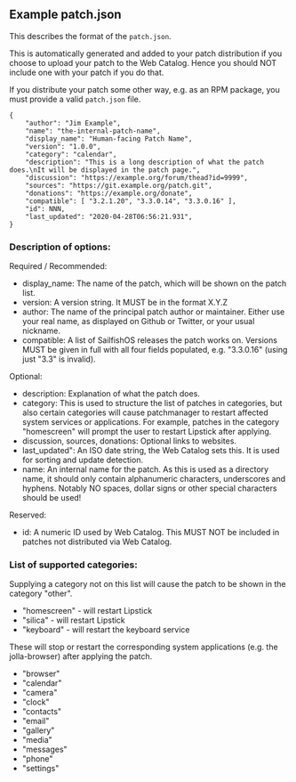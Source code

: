 ## Example patch.json

This describes the format of the `patch.json`.

This is automatically generated and added to your patch distribution if you choose to upload your patch to the Web Catalog.
Hence you should NOT include one with your patch if you do that.

If you distribute your patch some other way, e.g. as an RPM package, you must provide a valid `patch.json` file.

    {
        "author": "Jim Example",
        "name": "the-internal-patch-name",
        "display_name": "Human-facing Patch Name",
        "version": "1.0.0",
        "category": "calendar",
        "description": "This is a long description of what the patch does.\nIt will be displayed in the patch page.",
        "discussion": "https://example.org/forum/thead?id=9999",
        "sources": "https://git.example.org/patch.git",
        "donations": "https://example.org/donate",
        "compatible": [ "3.2.1.20", "3.3.0.14", "3.3.0.16" ],
        "id": NNN,
        "last_updated": "2020-04-28T06:56:21.931",
    }

### Description of options:

Required / Recommended:

 - display\_name: The name of the patch, which will be shown on the patch list.
 - version: A version string.  It MUST be in the format X.Y.Z
 - author: The name of the principal patch author or maintainer.  Either use your real name, as displayed on Github or Twitter, or your usual nickname.
 - compatible: A list of SailfishOS releases the patch works on.  Versions MUST be given in full with all four fields populated, e.g. "3.3.0.16" (using just "3.3" is invalid).

Optional:
 - description: Explanation of what the patch does.
 - category: This is used to structure the list of patches in categories, but also certain categories will cause patchmanager to restart affected system services or applications.  For example, patches in the category "homescreen" will prompt the user to restart Lipstick after applying.
 - discussion, sources, donations: Optional links to websites.
 - last\_updated": An ISO date string, the Web Catalog sets this.  It is used for sorting and update detection.
 - name: An internal name for the patch.  As this is used as a directory name, it should only contain alphanumeric characters, underscores and hyphens.  Notably NO spaces, dollar signs or other special characters should be used!

Reserved:
 - id: A numeric ID used by Web Catalog.  This MUST NOT be included in patches not distributed via Web Catalog.

### List of supported categories:

Supplying a category not on this list will cause the patch to be shown in the category "other".

 - "homescreen" - will restart Lipstick
 - "silica" - will restart Lipstick
 - "keyboard" - will restart the keyboard service

These will stop or restart the corresponding system applications (e.g. the jolla-browser) after applying the patch.

 - "browser"
 - "calendar"
 - "camera"
 - "clock"
 - "contacts"
 - "email"
 - "gallery"
 - "media"
 - "messages"
 - "phone"
 - "settings"
